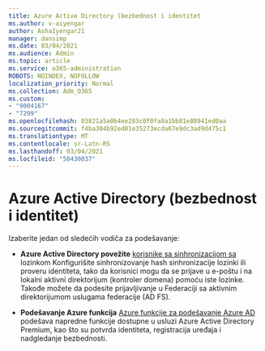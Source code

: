 ```yaml
---
title: Azure Active Directory (bezbednost i identitet
ms.author: v-aiyengar
author: AshaIyengar21
manager: dansimp
ms.date: 03/04/2021
ms.audience: Admin
ms.topic: article
ms.service: o365-administration
ROBOTS: NOINDEX, NOFOLLOW
localization_priority: Normal
ms.collection: Adm_O365
ms.custom:
- "9004167"
- "7299"
ms.openlocfilehash: 03821a5a0b4ee283c0f0fa8a1bb81e88941ed0aa
ms.sourcegitcommit: f4ba304b92ed01e35273ecda67e9dc3ad9d475c1
ms.translationtype: MT
ms.contentlocale: sr-Latn-RS
ms.lasthandoff: 03/04/2021
ms.locfileid: "50430037"
---
```

# <a name="azure-active-directory-security-and-identity"></a>Azure Active Directory (bezbednost i identitet)

Izaberite jedan od sledećih vodiča za podešavanje:

- **Azure Active Directory povežite** [korisnike sa sinhronizacijom sa](https://go.microsoft.com/fwlink/?linkid=2071310) lozinkom Konfigurišite sinhronizovanje hash sinhronizacije lozinki ili proveru identiteta, tako da korisnici mogu da se prijave u e-poštu i na lokalni aktivni direktorijum (kontroler domena) pomoću iste lozinke. Takođe možete da podesite prijavljivanje u Federaciji sa aktivnim direktorijumom uslugama federacije (AD FS).

- **Podešavanje Azure funkcija** [Azure funkcije za podešavanje Azure AD](https://go.microsoft.com/fwlink/?linkid=2134390) podešava napredne funkcije dostupne u usluzi Azure Active Directory Premium, kao što su potvrda identiteta, registracija uređaja i nadgledanje bezbednosti.
